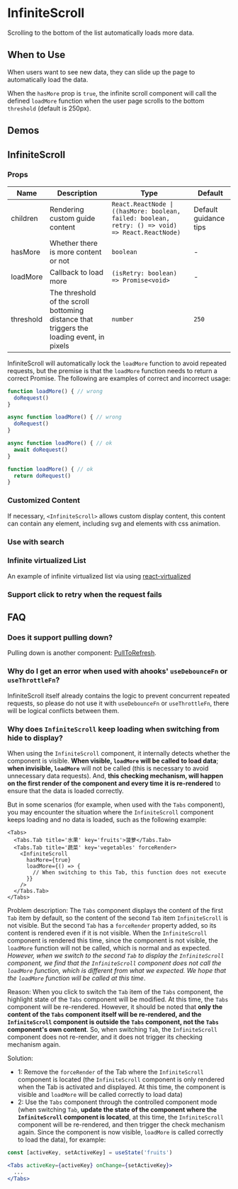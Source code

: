 # InfiniteScroll

Scrolling to the bottom of the list automatically loads more data.

## When to Use

When users want to see new data, they can slide up the page to automatically load the data.

When the `hasMore` prop is `true`, the infinite scroll component will call the defined `loadMore` function when the user page scrolls to the bottom `threshold` (default is 250px).

## Demos

<code src="./demos/demo1.tsx"></code>

## InfiniteScroll

### Props

| Name      | Description                                                                               | Type                                                                                             | Default               |
| --------- | ----------------------------------------------------------------------------------------- | ------------------------------------------------------------------------------------------------ | --------------------- |
| children  | Rendering custom guide content                                                            | `React.ReactNode \| ((hasMore: boolean, failed: boolean, retry: () => void) => React.ReactNode)` | Default guidance tips |
| hasMore   | Whether there is more content or not                                                      | `boolean`                                                                                        | -                     |
| loadMore  | Callback to load more                                                                     | `(isRetry: boolean) => Promise<void>`                                                            | -                     |
| threshold | The threshold of the scroll bottoming distance that triggers the loading event, in pixels | `number`                                                                                         | `250`                 |

InfiniteScroll will automatically lock the `loadMore` function to avoid repeated requests, but the premise is that the `loadMore` function needs to return a correct Promise. The following are examples of correct and incorrect usage:

```js
function loadMore() { // wrong
  doRequest()
}

async function loadMore() { // wrong
  doRequest()
}

async function loadMore() { // ok
  await doRequest()
}

function loadMore() { // ok
  return doRequest()
}
```

### Customized Content

If necessary, `<InfiniteScroll>` allows custom display content, this content can contain any element, including svg and elements with css animation.

<code src="./demos/content.tsx"></code>

### Use with search

<code src="./demos/demo3.tsx"></code>

### Infinite virtualized List

An example of infinite virtualized list via using [react-virtualized](https://github.com/bvaughn/react-virtualized)

<code src="./demos/demo2.tsx"></code>

### Support click to retry when the request fails

<code src="./demos/demo4.tsx"></code>

## FAQ

### Does it support pulling down?

Pulling down is another component: [PullToRefresh](/components/pull-to-refresh).

### Why do I get an error when used with ahooks' `useDebounceFn` or `useThrottleFn`?

InfiniteScroll itself already contains the logic to prevent concurrent repeated requests, so please do not use it with `useDebounceFn` or `useThrottleFn`, there will be logical conflicts between them.

### Why does `InfiniteScroll` keep loading when switching from hide to display?

When using the `InfiniteScroll` component, it internally detects whether the component is visible. **When visible, `loadMore` will be called to load data**; **when invisible, `loadMore`** will not be called (this is necessary to avoid unnecessary data requests). And, **this checking mechanism, will happen on the first render of the component and every time it is re-rendered** to ensure that the data is loaded correctly.

But in some scenarios (for example, when used with the `Tabs` component), you may encounter the situation where the `InfiniteScroll` component keeps loading and no data is loaded, such as the following example:

```tsx
<Tabs>
  <Tabs.Tab title='水果' key='fruits'>菠萝</Tabs.Tab>
  <Tabs.Tab title='蔬菜' key='vegetables' forceRender>
    <InfiniteScroll
      hasMore={true}
      loadMore={() => {
        // When switching to this Tab, this function does not execute
      }}
    />
  </Tabs.Tab>
</Tabs>
```

Problem description: The `Tabs` component displays the content of the first `Tab` item by default, so the content of the second `Tab` item `InfiniteScroll` is not visible. But the second `Tab` has a `forceRender` property added, so its content is rendered even if it is not visible. When the `InfiniteScroll` component is rendered this time, since the component is not visible, the `loadMore` function will not be called, which is normal and as expected. _However, when we switch to the second `Tab` to display the `InfiniteScroll` component, we find that the `InfiniteScroll` component does not call the `loadMore` function, which is different from what we expected. We hope that the `loadMore` function will be called at this time_.

Reason: When you click to switch the `Tab` item of the `Tabs` component, the highlight state of the `Tabs` component will be modified. At this time, the `Tabs` component will be re-rendered. However, it should be noted that **only the content of the `Tabs` component itself will be re-rendered, and the `InfiniteScroll` component is outside the `Tabs` component, not the `Tabs` component's own content**. So, when switching `Tab`, the `InfiniteScroll` component does not re-render, and it does not trigger its checking mechanism again.

Solution:

- 1: Remove the `forceRender` of the Tab where the `InfiniteScroll` component is located (the `InfiniteScroll` component is only rendered when the Tab is activated and displayed. At this time, the component is visible and `loadMore` will be called correctly to load data)
- 2: Use the `Tabs` component through the controlled component mode (when switching `Tab`, **update the state of the component where the `InfiniteScroll` component is located**, at this time, the `InfiniteScroll` component will be re-rendered, and then trigger the check mechanism again. Since the component is now visible, `loadMore` is called correctly to load the data), for example:

```jsx
const [activeKey, setActiveKey] = useState('fruits')

<Tabs activeKey={activeKey} onChange={setActiveKey}>
  ...
</Tabs>
```
